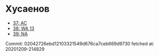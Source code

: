 # Хусаенов
- [37: AC](37.md)
- [38: WA 13](38.md)
- [39: NA](39.md)

Commit: 02042726ebd12103321549d676ca7ceb669d9730
 fetched at: 20201209-214829
